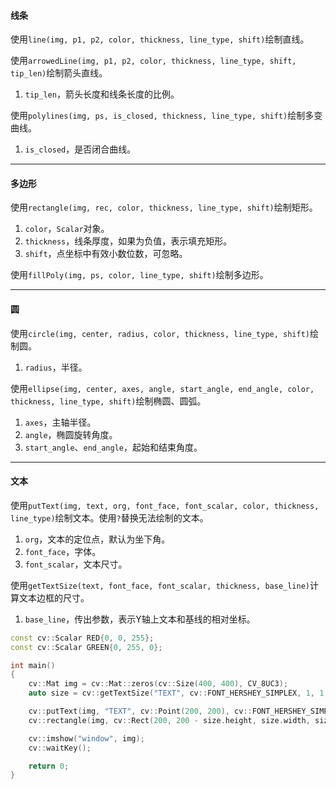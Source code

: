#### 线条

使用`line(img, p1, p2, color, thickness, line_type, shift)`绘制直线。

使用`arrowedLine(img, p1, p2, color, thickness, line_type, shift, tip_len)`绘制箭头直线。

1. `tip_len`，箭头长度和线条长度的比例。

使用`polylines(img, ps, is_closed, thickness, line_type, shift)`绘制多变曲线。

1. `is_closed`，是否闭合曲线。

---

#### 多边形

使用`rectangle(img, rec, color, thickness, line_type, shift)`绘制矩形。

1. `color`，`Scalar`对象。
2. `thickness`，线条厚度，如果为负值，表示填充矩形。
3. `shift`，点坐标中有效小数位数，可忽略。

使用`fillPoly(img, ps, color, line_type, shift)`绘制多边形。

---

#### 圆

使用`circle(img, center, radius, color, thickness, line_type, shift)`绘制圆。

1. `radius`，半径。

使用`ellipse(img, center, axes, angle, start_angle, end_angle, color, thickness, line_type, shift)`绘制椭圆、圆弧。

1. `axes`，主轴半径。
2. `angle`，椭圆旋转角度。
3. `start_angle`、`end_angle`，起始和结束角度。

---

#### 文本

使用`putText(img, text, org, font_face, font_scalar, color, thickness, line_type)`绘制文本。使用`?`替换无法绘制的文本。

1. `org`，文本的定位点，默认为坐下角。
2. `font_face`，字体。
3. `font_scalar`，文本尺寸。

使用`getTextSize(text, font_face, font_scalar, thickness, base_line)`计算文本边框的尺寸。

1. `base_line`，传出参数，表示Y轴上文本和基线的相对坐标。

```cpp
const cv::Scalar RED{0, 0, 255};
const cv::Scalar GREEN{0, 255, 0};

int main()
{
	cv::Mat img = cv::Mat::zeros(cv::Size(400, 400), CV_8UC3);
	auto size = cv::getTextSize("TEXT", cv::FONT_HERSHEY_SIMPLEX, 1, 1, nullptr);

	cv::putText(img, "TEXT", cv::Point(200, 200), cv::FONT_HERSHEY_SIMPLEX, 1, RED);
	cv::rectangle(img, cv::Rect(200, 200 - size.height, size.width, size.height), GREEN);

	cv::imshow("window", img);
	cv::waitKey();

	return 0;
}
```

